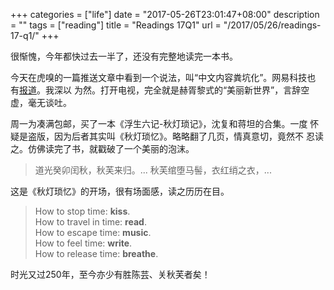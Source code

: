 +++
categories = ["life"]
date = "2017-05-26T23:01:47+08:00"
description = ""
tags = ["reading"]
title = "Readings 17Q1"
url = "/2017/05/26/readings-17-q1/"
+++

很惭愧，今年都快过去一半了，还没有完整地读完一本书。

今天在虎嗅的一篇推送文章中看到一个说法，叫“中文内容粪坑化”。网易科技也
有[报道](http://tech.163.com/17/0526/16/CLCIOOK100097U7R.html)。我深以
为然。打开电视，完全就是赫胥黎式的“美丽新世界”，言辞空虚，毫无谈吐。

周一为凑满包邮，买了一本《浮生六记-秋灯琐记》，沈复和蒋坦的合集。一度
怀疑是盗版，因为后者其实叫《秋灯琐忆》。略略翻了几页，情真意切，竟然不
忍读之。仿佛读完了书，就戳破了一个美丽的泡沫。

> 道光癸卯闰秋，秋芙来归。... 秋芙绾堕马髻，衣红绡之衣，...

这是《秋灯琐忆》的开场，很有场面感，读之历历在目。

> How to stop time: **kiss**.<br>
> How to travel in time: **read**.<br>
> How to escape time: **music**.<br>
> How to feel time: **write**.<br>
> How to release time: **breathe**.<br>

时光又过250年，至今亦少有胜陈芸、关秋芙者矣！
